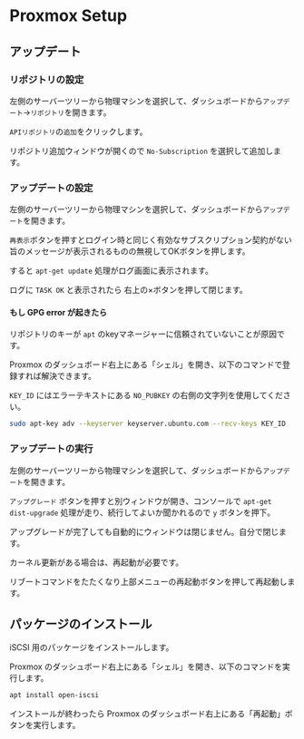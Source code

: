 # Proxmox Setup

## アップデート

### リポジトリの設定

左側のサーバーツリーから物理マシンを選択して、ダッシュボードから`アップデート`→`リポジトリ`を開きます。

`APIリポジトリ`の`追加`をクリックします。

リポジトリ追加ウィンドウが開くので `No-Subscription` を選択して追加します。

### アップデートの設定

左側のサーバーツリーから物理マシンを選択して、ダッシュボードから`アップデート`を開きます。

`再表示`ボタンを押すとログイン時と同じく有効なサブスクリプション契約がない旨のメッセージが表示されるものの無視してOKボタンを押します。

すると `apt-get update` 処理がログ画面に表示されます。

ログに `TASK OK` と表示されたら 右上の×ボタンを押して閉じます。

#### もし GPG error が起きたら

リポジトリのキーが `apt` のkeyマネージャーに信頼されていないことが原因です。

Proxmox のダッシュボード右上にある「シェル」を開き、以下のコマンドで登録すれば解決できます。

`KEY_ID` にはエラーテキストにある `NO_PUBKEY` の右側の文字列を使用してください。

```sh
sudo apt-key adv --keyserver keyserver.ubuntu.com --recv-keys KEY_ID
```

### アップデートの実行

左側のサーバーツリーから物理マシンを選択して、ダッシュボードから`アップデート`を開きます。

`アップグレード` ボタンを押すと別ウィンドウが開き、コンソールで `apt-get dist-upgrade` 処理が走り、続行してよいか聞かれるので `y` ボタンを押下。

アップグレードが完了しても自動的にウィンドウは閉じません。自分で閉じます。

カーネル更新がある場合は、再起動が必要です。

リブートコマンドをたたくなり上部メニューの再起動ボタンを押して再起動します。

## パッケージのインストール

iSCSI 用のパッケージをインストールします。

Proxmox のダッシュボード右上にある「シェル」を開き、以下のコマンドを実行します。

```sh
apt install open-iscsi
```

インストールが終わったら Proxmox のダッシュボード右上にある「再起動」ボタンを実行します。
